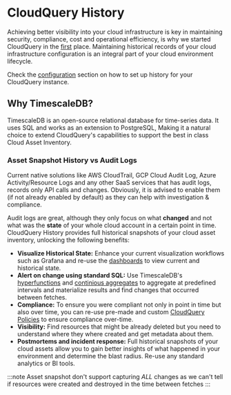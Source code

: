 # CloudQuery History

Achieving better visibility into your  cloud infrastructure is key in maintaining security, compliance, cost and operational efficiency, is why we started CloudQuery in the [first](https://www.cloudquery.io/blog/announcing-cloudquery-seed-funding) place. Maintaining historical records of your cloud infrastructure configuration is an integral part of your cloud environment lifecycle.

Check the [configuration](./configuration) section on how to set up history for your CloudQuery instance.

## Why TimescaleDB?

TimescaleDB is an open-source relational database for time-series data. It uses SQL and works as an extension to PostgreSQL, Making it a natural choice to extend CloudQuery's capabilities to support the best in class Cloud Asset Inventory.


### Asset Snapshot History vs Audit Logs

Current native solutions like AWS CloudTrail, GCP Cloud Audit Log, Azure Activity/Resource Logs and any other SaaS services that has audit logs, records only API calls and changes. Obviously, it is advised to enable them (if not already enabled by default) as they can help with investigation & compliance. 

Audit logs are great, although they only focus on what **changed** and not what was the **state** of your whole cloud account in a certain point in time. CloudQuery History provides full historical snapshots of your cloud asset inventory, unlocking the following benefits: 

- **Visualize Historical State:** Enhance your current visualization workflows such as Grafana and re-use the [dashboards](https://www.cloudquery.io/blog/open-source-cloud-asset-inventory-with-cloudquery-and-grafana) to view current and historical state.
- **Alert on change using standard SQL:** Use TimescaleDB's [hyperfunctions](https://docs.timescale.com/api/latest/hyperfunctions/) and [continious aggregates](https://docs.timescale.com/api/latest/continuous-aggregates/) to aggregate at predefined intervals and materialize results and find changes that occurred between fetches.
- **Compliance:** To ensure you were compliant not only in point in time but also over time, you can re-use pre-made and custom [CloudQuery Policies](https://hub.cloudquery.io/policies) to ensure compliance over-time.
- **Visibility:** Find resources that might be already deleted but you need to understand where they where created and get metadata about them.
- **Postmortems and incident response:** Full historical snapshots of your cloud assets allow you to gain better insights of what happened in your environment and determine the blast radius. Re-use any standard analytics or BI tools.

:::note
Asset snapshot don't support capturing *ALL* changes as we can't tell if resources were created and destroyed in the time between fetches
:::

